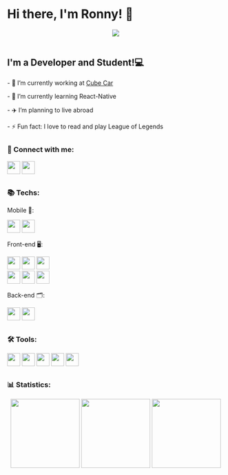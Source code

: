 <h1>Hi there, I'm Ronny! 👋</h1>

<div align="center">
  <a href="https://github.com/ronnylrsd" target="_blank">
  <img src="https://media.giphy.com/media/hVm2JYyoGy7MGqX4H8/giphy.gif"/>
    </a>
  </div>

<div>
  <br />
  <h2>I'm a Developer and Student!💻</h2>
  <p>- 🔭 I’m currently working at <a href="https://cubecar.io/">Cube Car</a></p>
  <p>- 🌱 I’m currently learning React-Native</p>
  <p>- ✈️ I’m planning to live abroad</p>
  <p>- ⚡ Fun fact: I love to read and play League of Legends</p>
</div>

##

<div style="display: inline_block">
  <p>
    <strong><h3>📱 Connect with me:</h3></strong>
  </p>
  <a href="mailto: ronnylrsd@gmail.com" target="_blank">
    <img
      height="30"
      src="https://img.shields.io/badge/Gmail-D14836?style=for-the-badge&logo=gmail&logoColor=white"
  /></a>
  <a href="https://www.linkedin.com/in/ronnylrsd/" target="_blank">
    <img
      height="30"
      src="https://img.shields.io/badge/LinkedIn-0077B5?style=for-the-badge&logo=linkedin&logoColor=white"
  /></a>
</div>

##

<div style="display: inline_block">
  <p>
    <strong><h3>📚 Techs:</h3></strong>
  </p>
   <p>
    Mobile 📱:
  </p>
  <img
    height="30rem"
    src="https://img.shields.io/badge/Kotlin-0095D5?&style=for-the-badge&logo=kotlin&logoColor=white"
    target="_blank"
  />
  <img
    height="30rem"
    src="https://img.shields.io/badge/react_native-%2320232a.svg?style=for-the-badge&logo=react&logoColor=%2361DAFB"
    target="_blank"
  />
  <p>
    Front-end 🖥️:
  </p>
  <img
    height="30em"
    src="https://img.shields.io/badge/HTML5-E34F26?style=for-the-badge&logo=html5&logoColor=white"
    target="_blank"
  />
  <img
    height="30em"
    src="https://img.shields.io/badge/CSS3-1572B6?style=for-the-badge&logo=css3&logoColor=white"
    target="_blank"
  />
  <img 
    height="30rem"
    src="https://img.shields.io/badge/JavaScript-323330?style=for-the-badge&logo=javascript&logoColor=F7DF1E"
    target="_blank"
  />
  <br/>
  <img
    height="30em"
    src="https://img.shields.io/badge/TypeScript-007ACC?style=for-the-badge&logo=typescript&logoColor=white"
    target="_blank"
  />
  <img
    height="30em"
    src="https://img.shields.io/badge/-ReactJs-61DAFB?logo=react&logoColor=white&style=for-the-badge"
    target="_blank"
  />
    <img
    height="30em"
    src="https://img.shields.io/badge/tailwindcss-%2338B2AC.svg?style=for-the-badge&logo=tailwind-css&logoColor=white"
    target="_blank"
  />
  <p>
    Back-end 🗂️:
  </p>
  <img
    height="30em"
    src="https://img.shields.io/badge/Java-ED8B00?style=for-the-badge&logo=java&logoColor=white"
    target="_blank"
  />
  <img
    height="30rem"
    src="https://img.shields.io/badge/Python-FFD43B?style=for-the-badge&logo=python&logoColor=darkgreen"
    target="_blank"
  />
  </div>

##

<div style="display: inline_block">
  <p>
    <strong><h3>🛠️ Tools:</h3></strong>
  </p>
  <img
    height="30em"
    src="https://img.shields.io/badge/Amazon_AWS-232F3E?style=for-the-badge&logo=amazon-aws&logoColor=white"
    target="_blank"
  />
  <img
    height="30em"
    src="https://img.shields.io/badge/Visual_Studio_Code-0078D4?style=for-the-badge&logo=visual%20studio%20code&logoColor=white"
    target="_blank"
  />
  <img
    height="30em"
    src="https://img.shields.io/badge/Windows-0078D6?style=for-the-badge&logo=windows&logoColor=white"
    target="_blank"
  />
  <img
    height="30em"
    src="https://img.shields.io/badge/Ubuntu-E95420?style=for-the-badge&logo=ubuntu&logoColor=white"
    target="_blank"
  />
  <img
    height="30em"
    src="https://img.shields.io/badge/Android-3DDC84?style=for-the-badge&logo=android&logoColor=white"
    target="_blank"
  />
</div>
  
##

<div>
  <p>
    <strong><h3>📊 Statistics:</h3></strong>
  </p>
  <div align="center"> 
    <img
      height="160em"
      src="https://github-readme-stats.vercel.app/api?username=ronnylrsd&show_icons=true&theme=dark"
      target="_blank"
      />
    <img
      height="160em"
      style="padding-bottom:2em"
      src="https://streak-stats.demolab.com/?user=ronnylrsd&theme=dark"
      target="_blank"
      />
    <img
      height="160em"
      src="https://github-readme-stats.vercel.app/api/top-langs/?username=ronnylrsd&layout=compact&theme=dark"
      target="_blank"
      />
  </div>
</div>

##
